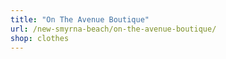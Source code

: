 ```yaml
---
title: "On The Avenue Boutique"
url: /new-smyrna-beach/on-the-avenue-boutique/
shop: clothes
---
```

